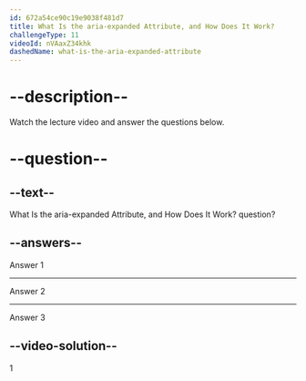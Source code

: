 ```yaml
---
id: 672a54ce90c19e9038f481d7
title: What Is the aria-expanded Attribute, and How Does It Work?
challengeType: 11
videoId: nVAaxZ34khk
dashedName: what-is-the-aria-expanded-attribute
---
```


# --description--

Watch the lecture video and answer the questions below.

# --question--

## --text--

What Is the aria-expanded Attribute, and How Does It Work? question?

## --answers--

Answer 1

---

Answer 2

---

Answer 3

## --video-solution--

1
